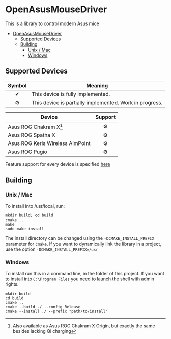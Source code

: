 # OpenAsusMouseDriver

This is a library to control modern Asus mice

- [OpenAsusMouseDriver](#openasusmousedriver)
	- [Supported Devices](#supported-devices)
	- [Building](#building)
		- [Unix / Mac](#unix--mac)
		- [Windows](#windows)

## Supported Devices

| Symbol | Meaning                                                 |
| :----: | ------------------------------------------------------- |
|   ✔    | This device is fully implemented.                       |
|   ⚙    | This device is partially implemented. Work in progress. |

| Device                           | Support |
| -------------------------------- | :-----: |
| Asus ROG Chakram X[^1]           |    ⚙    |
| Asus ROG Spatha X                |    ⚙    |
| Asus ROG Keris Wireless AimPoint |    ⚙    |
| Asus ROG Pugio                   |    ⚙    |

[^1]: Also available as Asus ROG Chakram X Origin, but exactly the same besides lacking Qi charging

Feature support for every device is specified [here](supported_devices.md)

## Building

### Unix / Mac

To install into /usr/local, run:

```
mkdir build; cd build
cmake ..
make
sudo make install
```

The install directory can be changed using the `-DCMAKE_INSTALL_PREFIX` parameter for `cmake`.
If you want to dynamically link the library in a project, use the option `-DCMAKE_INSTALL_PREFIX=/usr`

### Windows
To install run this in a command line, in the folder of this project.
If you want to install into `C:\Program Files` you need to launch the shell with admin rights.

```
mkdir build
cd build
cmake ..
cmake --build ./ --config Release
cmake --install ./ --prefix "path/to/install"
```